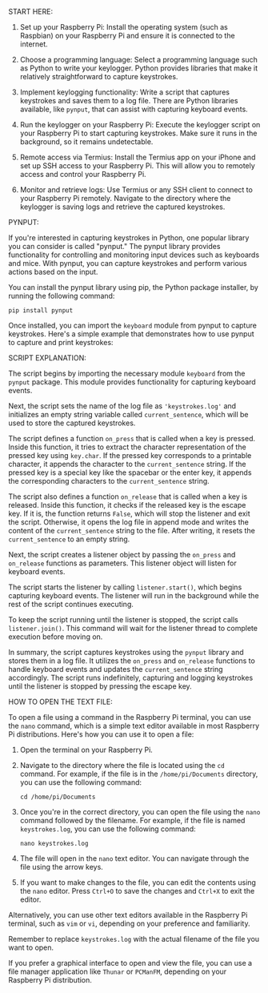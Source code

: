 
START HERE:

1. Set up your Raspberry Pi: Install the operating system (such as Raspbian) on your Raspberry Pi and ensure it is connected to the internet.

2. Choose a programming language: Select a programming language such as Python to write your keylogger. Python provides libraries that make it relatively straightforward to capture keystrokes.

3. Implement keylogging functionality: Write a script that captures keystrokes and saves them to a log file. There are Python libraries available, like `pynput`, that can assist with capturing keyboard events.

4. Run the keylogger on your Raspberry Pi: Execute the keylogger script on your Raspberry Pi to start capturing keystrokes. Make sure it runs in the background, so it remains undetectable.

5. Remote access via Termius: Install the Termius app on your iPhone and set up SSH access to your Raspberry Pi. This will allow you to remotely access and control your Raspberry Pi.

6. Monitor and retrieve logs: Use Termius or any SSH client to connect to your Raspberry Pi remotely. Navigate to the directory where the keylogger is saving logs and retrieve the captured keystrokes.


PYNPUT:

If you're interested in capturing keystrokes in Python, one popular library you can consider is called "pynput." The pynput library provides functionality for controlling and monitoring input devices such as keyboards and mice. With pynput, you can capture keystrokes and perform various actions based on the input.

You can install the pynput library using pip, the Python package installer, by running the following command:

```
pip install pynput
```

Once installed, you can import the `keyboard` module from pynput to capture keystrokes. Here's a simple example that demonstrates how to use pynput to capture and print keystrokes:




SCRIPT EXPLANATION:

The script begins by importing the necessary module `keyboard` from the `pynput` package. This module provides functionality for capturing keyboard events. 

Next, the script sets the name of the log file as `'keystrokes.log'` and initializes an empty string variable called `current_sentence`, which will be used to store the captured keystrokes.

The script defines a function `on_press` that is called when a key is pressed. Inside this function, it tries to extract the character representation of the pressed key using `key.char`. If the pressed key corresponds to a printable character, it appends the character to the `current_sentence` string. If the pressed key is a special key like the spacebar or the enter key, it appends the corresponding characters to the `current_sentence` string.

The script also defines a function `on_release` that is called when a key is released. Inside this function, it checks if the released key is the escape key. If it is, the function returns `False`, which will stop the listener and exit the script. Otherwise, it opens the log file in append mode and writes the content of the `current_sentence` string to the file. After writing, it resets the `current_sentence` to an empty string.

Next, the script creates a listener object by passing the `on_press` and `on_release` functions as parameters. This listener object will listen for keyboard events.

The script starts the listener by calling `listener.start()`, which begins capturing keyboard events. The listener will run in the background while the rest of the script continues executing.

To keep the script running until the listener is stopped, the script calls `listener.join()`. This command will wait for the listener thread to complete execution before moving on.

In summary, the script captures keystrokes using the `pynput` library and stores them in a log file. It utilizes the `on_press` and `on_release` functions to handle keyboard events and updates the `current_sentence` string accordingly. The script runs indefinitely, capturing and logging keystrokes until the listener is stopped by pressing the escape key.


HOW TO OPEN THE TEXT FILE:

To open a file using a command in the Raspberry Pi terminal, you can use the `nano` command, which is a simple text editor available in most Raspberry Pi distributions. Here's how you can use it to open a file:

1. Open the terminal on your Raspberry Pi.

2. Navigate to the directory where the file is located using the `cd` command. For example, if the file is in the `/home/pi/Documents` directory, you can use the following command:
   ```
   cd /home/pi/Documents
   ```

3. Once you're in the correct directory, you can open the file using the `nano` command followed by the filename. For example, if the file is named `keystrokes.log`, you can use the following command:
   ```
   nano keystrokes.log
   ```

4. The file will open in the `nano` text editor. You can navigate through the file using the arrow keys.

5. If you want to make changes to the file, you can edit the contents using the `nano` editor. Press `Ctrl+O` to save the changes and `Ctrl+X` to exit the editor.

Alternatively, you can use other text editors available in the Raspberry Pi terminal, such as `vim` or `vi`, depending on your preference and familiarity.

Remember to replace `keystrokes.log` with the actual filename of the file you want to open.

If you prefer a graphical interface to open and view the file, you can use a file manager application like `Thunar` or `PCManFM`, depending on your Raspberry Pi distribution.


